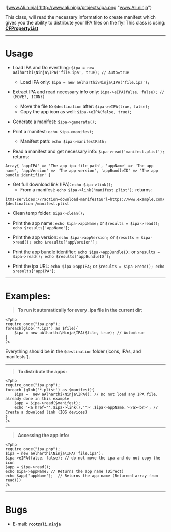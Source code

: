 ![www.Ali.ninja](http://www.ali.ninja/projects/ipa.png "www.Ali.ninja")

This class, will read the necessary information to create manifest which gives you the ability to distribute your IPA files on the fly!
This class is using: **[CFPropertyList](https://github.com/rodneyrehm/CFPropertyList)**
___
Usage
=====
- Load IPA and Do everthing:
```$ipa = new aAlharthi\Ninja\IPA('file.ipa', true); // Auto=true```
	- Load IPA only:
	```$ipa = new aAlharthi\Ninja\IPA('file.ipa');```

- Extract IPA and read necessary info only:
```$ipa->eIPA(false, false); // (MOVE?, ICON?)```
	- Move the file to
	```$destination``` after: ```$ipa->eIPA(true, false);```
	- Copy the app icon as well:
	```$ipa->eIPA(false, true);```
	
- Generate a manifest: ```$ipa->generate();```

- Print a manifest: ```echo $ipa->manifest;```
	- Manifest path: ```echo $ipa->manifestPath;```

- Read a manifest and get necessary info:
```$ipa->read('manifest.plist');``` returns:
```
Array{ 'appIPA' => 'The app ipa file path', 'appName' => 'The app name', 'appVersion' => 'The app version', 'appBundleID' => 'The app bundle identifier' }
```

- Get full download link (IPA):
```echo $ipa->link();```
	- From a manifest:
	```echo $ipa->link('manifest.plist');``` returns:
```
itms-services://?action=download-manifest&url=https://www.example.com/ $destination /manifest.plist
```

- Clean temp folder: ```$ipa->clean();```

- Print the app name: ```echo $ipa->appName;``` or ```$results = $ipa->read(); echo $results['appName'];```

- Print the app version: ```echo $ipa->appVersion;``` or ```$results = $ipa->read(); echo $results['appVersion'];```

- Print the app bundle identifier: ```echo $ipa->appBundleID;``` or ```$results = $ipa->read(); echo $results['appBundleID'];```

- Print the ipa URL: ```echo $ipa->appIPA;``` or ```$results = $ipa->read(); echo $results['appIPA'];```

___
Examples:
=====
> **To run it automatically for every .ipa file in the current dir:**
```
<?php
require_once("ipa.php");
foreach(glob('*.ipa') as $file){
	$ipa = new aAlharthi\Ninja\IPA($file, true); // Auto=true
}
?>
```
Everything should be in the ```$destination``` folder (icons, IPAs, and manifests').
___
> **To distribute the apps:**
```
<?php
require_once("ipa.php");
foreach (glob('*.plist') as $manifest){
	$ipa =  new aAlharthi\Ninja\IPA(); // Do not load any IPA file, already done in this example
	$app = $ipa->read($manifest);
	echo '<a href="'.$ipa->link().'">'.$ipa->appName.'</a><br>'; // Create a download link (IOS devices)
}
?>
```
___
> **Accessing the app info:**
```
<?php
require_once("ipa.php");
$ipa = new aAlharthi\Ninja\IPA('file.ipa');
$ipa->eIPA(false, false); // do not move the ipa and do not copy the icon 
$app = $ipa->read();
echo $ipa->appName; // Returns the app name (Direct)
echo $app['appName'];  // Returns the app name (Returned array from read())
?>
```
___

Bugs
=====
- E-mail: **```root@ali.ninja```**
